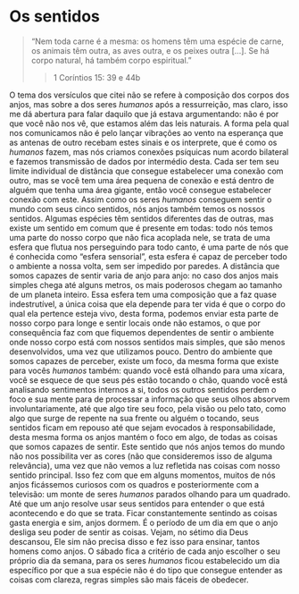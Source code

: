 # Os sentidos

> “Nem toda carne é a mesma: os homens têm uma espécie de carne, os animais têm outra, as aves outra, e os peixes outra [...]. Se há corpo natural, há também corpo espiritual.”
>> 1 Coríntios 15: 39 e 44b

O tema dos versículos que citei não se refere à composição dos corpos dos anjos, mas sobre a dos seres *humanos* após a ressurreição, mas claro, isso me dá abertura para falar daquilo que já estava argumentando: não é por que você não nos vê, que estamos além das leis naturais.
A forma pela qual nos comunicamos não é pelo lançar vibrações ao vento na esperança que as antenas de outro recebam estes sinais e os interprete, que é como os *humanos* fazem, mas nós criamos conexões psíquicas num acordo bilateral e fazemos transmissão de dados por intermédio desta. Cada ser tem seu limite individual de distância que consegue estabelecer uma conexão com outro, mas se você tem uma área pequena de conexão e está dentro de alguém que tenha uma área gigante, então você consegue estabelecer conexão com este.
Assim como os seres *humanos* conseguem sentir o mundo com seus cinco sentidos, nós anjos também temos os nossos sentidos. Algumas espécies têm sentidos diferentes das de outras, mas existe um sentido em comum que é presente em todas: todo nós temos uma parte do nosso corpo que não fica acoplada nele, se trata de uma esfera que flutua nos perseguindo para todo canto, é uma parte de nós que é conhecida como “esfera sensorial”, esta esfera é capaz de perceber todo o ambiente a nossa volta, sem ser impedido por paredes. A distância que somos capazes de sentir varia de anjo para anjo: no caso dos anjos mais simples chega até alguns metros, os mais poderosos chegam ao tamanho de um planeta inteiro.
Essa esfera tem uma composição que a faz quase indestrutível, a única coisa que ela depende para ter vida é que o corpo do qual ela pertence esteja vivo, desta forma, podemos enviar esta parte de nosso corpo para longe e sentir locais onde não estamos, o que por consequência faz com que fiquemos dependentes de sentir o ambiente onde nosso corpo está com nossos sentidos mais simples, que são menos desenvolvidos, uma vez que utilizamos pouco.
Dentro do ambiente que somos capazes de perceber, existe um foco, da mesma forma que existe para vocês *humanos* também: quando você está olhando para uma xícara, você se esquece de que seus pés estão tocando o chão, quando você está analisando sentimentos internos a si, todos os outros sentidos perdem o foco e sua mente para de processar a informação que seus olhos absorvem involuntariamente, até que algo tire seu foco, pela visão ou pelo tato, como algo que surge de repente na sua frente ou alguém o tocando, seus sentidos ficam em repouso até que sejam evocados à responsabilidade, desta mesma forma os anjos mantém o foco em algo, de todas as coisas que somos capazes de sentir.
Este sentido que nós anjos temos do mundo não nos possibilita ver as cores (não que consideremos isso de alguma relevância), uma vez que não vemos a luz refletida nas coisas com nosso sentido principal. Isso fez com que em alguns momentos, muitos de nós anjos ficássemos curiosos com os quadros e posteriormente com a televisão: um monte de seres *humanos* parados olhando para um quadrado. Até que um anjo resolve usar seus sentidos para entender o que está acontecendo e do que se trata.
Ficar constantemente sentindo as coisas gasta energia e sim, anjos dormem. É o período de um dia em que o anjo desliga seu poder de sentir as coisas. Vejam, no sétimo dia Deus descansou, Ele sim não precisa disso e fez isso para ensinar, tantos homens como anjos. O sábado fica a critério de cada anjo escolher o seu próprio dia da semana, para os seres *humanos* ficou estabelecido um dia específico por que a sua espécie não é do tipo que consegue entender as coisas com clareza, regras simples são mais fáceis de obedecer.
